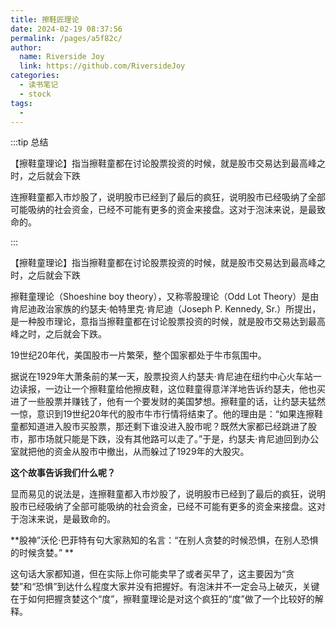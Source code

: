 ```yaml
---
title: 擦鞋匠理论
date: 2024-02-19 08:37:56
permalink: /pages/a5f82c/
author:
  name: Riverside Joy
  link: https://github.com/RiversideJoy
categories:
  - 读书笔记
  - stock
tags:
  - 
---
```

:::tip 总结

【擦鞋童理论】指当擦鞋童都在讨论股票投资的时候，就是股市交易达到最高峰之时，之后就会下跌

连擦鞋童都入市炒股了，说明股市已经到了最后的疯狂，说明股市已经吸纳了全部可能吸纳的社会资金，已经不可能有更多的资金来接盘。这对于泡沫来说，是最致命的。

:::

【擦鞋童理论】指当擦鞋童都在讨论股票投资的时候，就是股市交易达到最高峰之时，之后就会下跌

擦鞋童理论（Shoeshine boy theory），又称零股理论（Odd Lot Theory）是由肯尼迪政治家族的约瑟夫·帕特里克·肯尼迪（Joseph P. Kennedy, Sr.）所提出，是一种股市理论，意指当擦鞋童都在讨论股票投资的时候，就是股市交易达到最高峰之时，之后就会下跌。

19世纪20年代，美国股市一片繁荣，整个国家都处于牛市氛围中。

据说在1929年大萧条前的某一天，股票投资人约瑟夫·肯尼迪在纽约中心火车站一边读报，一边让一个擦鞋童给他擦皮鞋，这位鞋童得意洋洋地告诉约瑟夫，他也买进了一些股票并赚钱了，他有一个要发财的美国梦想。擦鞋童的话，让约瑟夫猛然一惊，意识到19世纪20年代的股市牛市行情将结束了。他的理由是：“如果连擦鞋童都知道进入股市买股票，那还剩下谁没进入股市呢？既然大家都已经跳进了股市，那市场就只能是下跌，没有其他路可以走了。”于是，约瑟夫·肯尼迪回到办公室就把他的资金从股市中撤出，从而躲过了1929年的大股灾。

**这个故事告诉我们什么呢？**

显而易见的说法是，连擦鞋童都入市炒股了，说明股市已经到了最后的疯狂，说明股市已经吸纳了全部可能吸纳的社会资金，已经不可能有更多的资金来接盘。这对于泡沫来说，是最致命的。

**股神”沃伦·巴菲特有句大家熟知的名言：“在别人贪婪的时候恐惧，在别人恐惧的时候贪婪。”  **

这句话大家都知道，但在实际上你可能卖早了或者买早了，这主要因为“贪婪”和“恐惧”到达什么程度大家并没有把握好。有泡沫并不一定会马上破灭，关键在于如何把握贪婪这个“度”，擦鞋童理论是对这个疯狂的“度”做了一个比较好的解释。